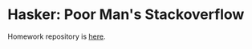 # Hasker: Poor Man's Stackoverflow

Homework repository is [here](https://github.com/IJS-Zzz/hasker).

